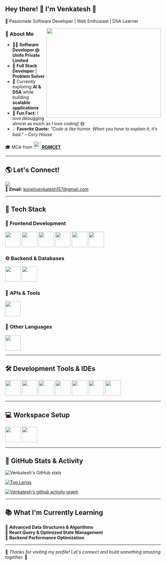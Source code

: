 ## Hey there! 👋 I'm Venkatesh 🚀  
🚀 Passionate Software Developer | Web Enthusiast | DSA Learner  

<img align="right" width="370" height="290" src="https://i.pinimg.com/originals/47/f0/34/47f0342cec72b800463bf003eac1257e.gif">

### 🚀 About Me  
- 👨‍💻 **Software Developer @ Unifo Private Limited**  
- 🎯 **Full Stack Developer** | **Problem Solver**  
- 🌱 Currently exploring **AI & DSA** while building **scalable applications**  
- 🧩 **Fun Fact:** I love debugging almost as much as I love coding! 😄  
- 💡 **Favorite Quote:** *"Code is like humor. When you have to explain it, it’s bad." – Cory House*  

🎓 MCA from **[<img src="https://www.rgmcet.edu.in/assets/img/logo/logo.jpg" height="24"> RGMCET](https://www.rgmcet.edu.in/)**  

---

## 🌎 Let's Connect!  
[<img src="https://img.shields.io/badge/LinkedIn-0077B5?style=for-the-badge&logo=linkedin&logoColor=white" />](https://www.linkedin.com/in/venkatesh-koneti/)  
📩 **Email:** [konetivenkatesh157@gmail.com](mailto:konetivenkatesh157@gmail.com)  

---

## 🚀 **Tech Stack**  

### 🎨 **Frontend Development**  
<img height="50" width="50" src="https://img.icons8.com/color/48/000000/html-5.png" />
<img height="50" width="50" src="https://img.icons8.com/color/48/000000/css3.png" />
<img height="50" width="50" src="https://img.icons8.com/color/48/000000/javascript.png" />
<img height="50" width="50" src="https://img.icons8.com/color/48/000000/react-native.png" />
<img height="50" width="50" src="https://img.icons8.com/color/48/000000/nextjs.png" />
<img height="50" width="50" src="https://img.icons8.com/color/48/000000/typescript.png" />

### ⚙️ **Backend & Databases**  
<img height="50" width="50" src="https://img.icons8.com/color/48/000000/nodejs.png" />
<img height="50" width="50" src="https://img.icons8.com/color/48/000000/mongodb.png" />

### 🔗 **APIs & Tools**  
<img height="50" width="50" src="https://img.icons8.com/external-solidglyph-m-oki-orlando/48/external-api-data-analytics-solidglyph-m-oki-orlando.png" />

### 🐍 **Other Languages**  
<img height="50" width="50" src="https://img.icons8.com/color/48/000000/python.png" />  

---

## 🛠️ **Development Tools & IDEs**  
<img height="50" width="50" src="https://img.icons8.com/color/48/000000/visual-studio-code-2019.png" />
<img height="50" width="50" src="https://img.icons8.com/color/48/000000/git.png" />
<img height="50" width="50" src="https://img.icons8.com/color/48/000000/github.png" />
<img height="50" width="50" src="https://img.icons8.com/external-tal-revivo-shadow-tal-revivo/48/external-postman-is-the-only-complete-api-development-environment-logo-shadow-tal-revivo.png" />
<img height="50" width="50" src="https://img.icons8.com/color/48/000000/figma--v1.png" />
<img height="50" width="50" src="https://img.icons8.com/color/48/000000/netlify.png" />
<img height="50" width="50" src="https://img.icons8.com/color/48/000000/vercel.png" /> 

---

## 💻 **Workspace Setup**  
<img height="50" width="50" src="https://img.shields.io/badge/OS-Ubuntu-ES8E0E?style=for-the-badge&logo=ubuntu&logoColor=white" />
<img height="50" width="50" src="https://img.shields.io/badge/OS-Windows_11-0078D6?style=for-the-badge&logo=windows&logoColor=white" />

---

## 🚀 **GitHub Stats & Activity**  
![Venkatesh's GitHub stats](https://github-readme-stats.vercel.app/api?username=Venkatesh-Koneti&theme=dark&show_icons=true&hide=issues,contribs&hide_border=true)  

[![Top Langs](https://github-readme-stats.vercel.app/api/top-langs/?username=Venkatesh-Koneti&layout=compact&theme=dark)](https://github.com/anuraghazra/github-readme-stats)  

[![Venkatesh's github activity graph](https://github-readme-activity-graph.vercel.app/graph?username=Venkatesh-Koneti&bg_color=000000&color=ffffff&line=4ef461&point=ffffff&area=true&hide_border=true)](https://github.com/ashutosh00710/github-readme-activity-graph)  

---

## 📚 **What I'm Currently Learning**  
🔹 **Advanced Data Structures & Algorithms**  
🔹 **React Query & Optimized State Management**  
🔹 **Backend Performance Optimization**  

---

🚀 _Thanks for visiting my profile! Let's connect and build something amazing together._ 🚀  

